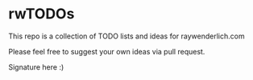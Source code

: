 # rwTODOs

This repo is a collection of TODO lists and ideas for raywenderlich.com

Please feel free to suggest your own ideas via pull request.

Signature here :)
